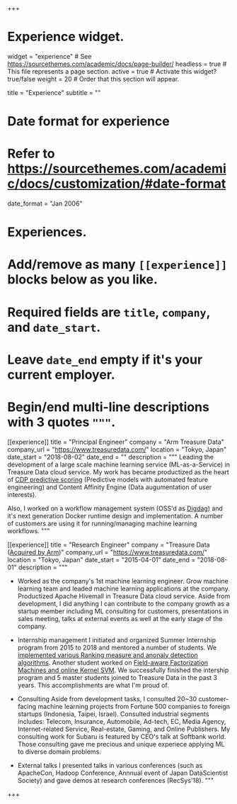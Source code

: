 +++
# Experience widget.
widget = "experience"  # See https://sourcethemes.com/academic/docs/page-builder/
headless = true  # This file represents a page section.
active = true  # Activate this widget? true/false
weight = 20  # Order that this section will appear.

title = "Experience"
subtitle = ""

# Date format for experience
#   Refer to https://sourcethemes.com/academic/docs/customization/#date-format
date_format = "Jan 2006"

# Experiences.
#   Add/remove as many `[[experience]]` blocks below as you like.
#   Required fields are `title`, `company`, and `date_start`.
#   Leave `date_end` empty if it's your current employer.
#   Begin/end multi-line descriptions with 3 quotes `"""`.
[[experience]]
  title = "Principal Engineer"
  company = "Arm Treasure Data"
  company_url = "https://www.treasuredata.com/"
  location = "Tokyo, Japan"
  date_start = "2018-08-02"
  date_end = ""
  description = """
Leading the development of a large scale machine learning service (ML-as-a-Service) in Treasure Data cloud service. My work has became productized as the heart of [CDP predictive scoring](https://www.treasuredata.com/product/segmentation/) (Predictive models with automated feature engineering) and Content Affinity Engine (Data augumentation of user interests). 

Also, I worked on a workflow management system (OSS'd as [Digdag](https://www.digdag.io/)) and it's next generation Docker runtime design and implementation. A number of customers are using it for running/managing machine learning workflows.
  """

[[experience]]
  title = "Research Engineer"
  company = "Treasure Data ([Acquired by Arm](https://blog.treasuredata.com/blog/2018/08/02/the-next-chapter/))"
  company_url = "https://www.treasuredata.com/"
  location = "Tokyo, Japan"
  date_start = "2015-04-01"
  date_end = "2018-08-01"
description = """
* Worked as the company's 1st machine learning engineer. Grow machine learning team and leaded machine learning applications at the company. 
Productized Apache Hivemall in Treasure Data cloud service. Aside from development, I did anything I can contribute to the company growth as a startup member including ML consulting for customers, presentations in sales meeting, talks at external events as well at the early stage of the company.

* Internship management
I initiated and organized Summer Internship program from 2015 to 2018 and mentored a number of students. We [implemented various Ranking measure and anonaly detection algorithms](https://speakerdeck.com/takuti/treasure-data-summer-internship-2016). Another student worked on [Field-aware Factorization Machines and online Kernel SVM](https://www.slideshare.net/SotaroSugimoto/spring-2016-intern-at-treasure-data).
We successfully finished the intership program and 5 master students joined to Treasure Data in the past 3 years. This accomplishments are what I'm proud of.

* Consulting
Aside from development tasks, I consulted 20~30 customer-facing machine learning projects from Fortune 500 companies to foreign startups (Indonesia, Taipei, Israel). Consulted industrial segments includes: Telecom, Insurance, Automobile, Ad-tech, EC, Media Agency, Internet-related Service, Real-estate, Gaming, and Online Publishers. My consulting work for Subaru is featured by CEO's talk at Softbank world. Those consulting gave me precious and unique experiece applying ML to diverse domain problems.

* External talks
I presented talks in various conferences (such as ApacheCon, Hadoop Conference, Annnual event of Japan DataScientist Society) and gave demos at research conferences (RecSys'18).
"""

+++

